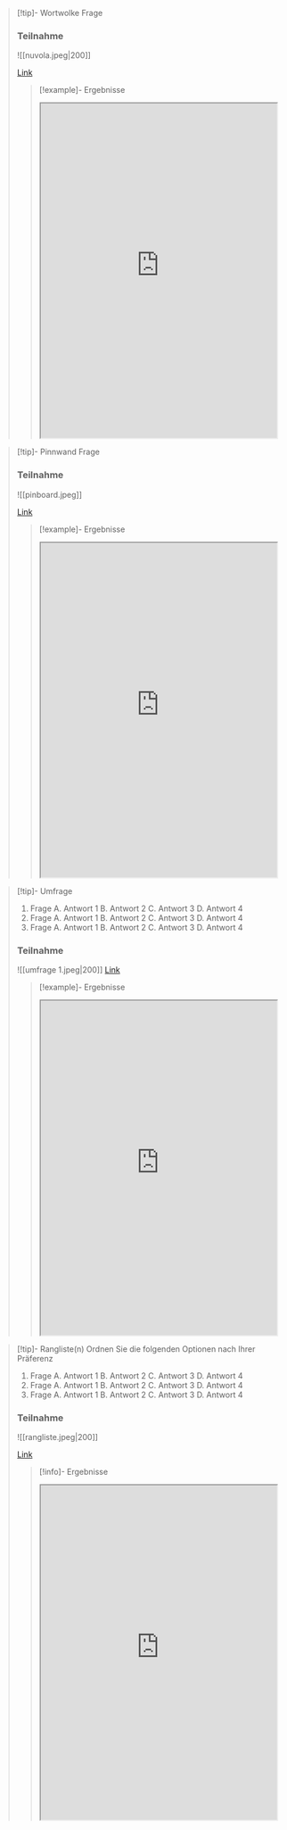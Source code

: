 >[!tip]- Wortwolke
>Frage
> ### Teilnahme
>![[nuvola.jpeg|200]]
>
>[Link](https://nuvola.streamlit.app)
>>[!example]- Ergebnisse
>>
>><iframe width="100%" height="600" src="https://nuvole.streamlit.app/?embed=true" allowfullscreen allow="geolocation *; autoplay; encrypted-media"></iframe>

>[!tip]- Pinnwand
>Frage
> ### Teilnahme
>![[pinboard.jpeg]]
>
>[Link](https://pinboard.streamlit.app)
>>[!example]- Ergebnisse
>>
>><iframe width="100%" height="600" src="https://pinboarde.streamlit.app/?embed=true" allowfullscreen allow="geolocation *; autoplay; encrypted-media"></iframe>

>[!tip]- Umfrage
>1. Frage
>	A. Antwort 1
>	B. Antwort 2
>	C. Antwort 3
>	D. Antwort 4
>1. Frage
>	A. Antwort 1
>	B. Antwort 2
>	C. Antwort 3
>	D. Antwort 4
>3. Frage
>	A. Antwort 1
>	B. Antwort 2
>	C. Antwort 3
>	D. Antwort 4
>
>### Teilnahme
>![[umfrage 1.jpeg|200]]
>[Link](https://umfrage.streamlit.app)
>
>>[!example]- Ergebnisse
>>
>><iframe width="100%" height="600" src="https://ergebnisse.streamlit.app/?embed=true" allowfullscreen allow="geolocation *; autoplay; encrypted-media"></iframe>

>[!tip]- Rangliste(n)
>Ordnen Sie die folgenden Optionen nach Ihrer Präferenz
>1. Frage
>	A. Antwort 1
>	B. Antwort 2
>	C. Antwort 3
>	D. Antwort 4
>2. Frage
>	A. Antwort 1
>	B. Antwort 2
>	C. Antwort 3
>	D. Antwort 4
>3. Frage
>	A. Antwort 1
>	B. Antwort 2
>	C. Antwort 3
>	D. Antwort 4
>
>### Teilnahme
>![[rangliste.jpeg|200]]
>
>[Link](https://rangliste.streamlit.app)
>
>>[!info]- Ergebnisse
>>
>><iframe width="100%" height="600" src="https://ranglisten.streamlit.app/?embed=true" allowfullscreen allow="geolocation *; autoplay; encrypted-media"></iframe>


